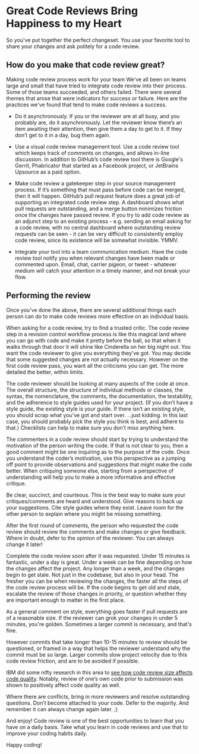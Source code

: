# Great Code Reviews Bring Happiness to my Heart
So you've put together the perfect changeset. You use your favorite tool to share your changes and ask politely for a code review.

## How do you make that code review great?

Making code review process work for your team
We've all been on teams large and small that have tried to integrate code review into their process. Some of those teams succeeded, and others failed. There were several themes that arose that were indicators for success or failure. Here are the practices we've found that tend to make code reviews a success.

- Do it asynchronously. If you or the reviewer are at all busy, and you probably are, do it asynchronously. Let the reviewer know there’s an item awaiting their attention, then give them a day to get to it. If they don’t get to it in a day, bug them again.

- Use a visual code review management tool. Use a code review tool which keeps track of comments on changes, and allows in-line discussion. In addition to GitHub’s code review tool there is Google's Gerrit, Phabricator that started as a Facebook project, or JetBrains Upsource as a paid option.

- Make code review a gatekeeper step in your source management process. If it’s something that must pass before code can be merged, then it will happen. GitHub’s pull request feature does a great job of supporting an integrated code review step. A dashboard shows what pull requests are outstanding, and a merge button minimizes friction once the changes have passed review. If you try to add code review as an adjunct step to an existing process - e.g. sending an email asking for a code review, with no central dashboard where outstanding review requests can be seen - it can be very difficult to consistently employ code review, since its existence will be somewhat invisible. YMMV.

- Integrate your tool into a team communication medium. Have the code review tool notify you when relevant changes have been made or commented upon. Email, chat, carrier pigeon, or tweet - whatever medium will catch your attention in a timely manner, and not break your flow.

## Performing the review
Once you’ve done the above, there are several additional things each person can do to make code reviews more effective on an individual basis.

When asking for a code review, try to find a trusted critic. The code review step in a revision control workflow process is like this magical land where you can go with code and make it pretty before the ball, so that when it walks through that door it will shine like Cinderella on her big night out. You want the code reviewer to give you everything they’ve got. You may decide that some suggested changes are not actually necessary. However on the first code review pass, you want all the criticisms you can get. The more detailed the better, within limits.

The code reviewer should be looking at many aspects of the code at once. The overall structure, the structure of individual methods or classes, the syntax, the nomenclature, the comments, the documentation, the testability, and the adherence to style guides used for your project. (If you don’t have a style guide, the existing style is your guide. If there isn’t an existing style, you should scrap what you’ve got and start over. ...just kidding. In this last case, you should probably pick the style you think is best, and adhere to that.) Checklists can help to make sure you don’t miss anything here.

The commenters in a code review should start by trying to understand the motivation of the person writing the code. If that is not clear to you, then a good comment might be one inquiring as to the purpose of the code. Once you understand the coder’s motivation, use this perspective as a jumping off point to provide observations and suggestions that might make the code better. When critiquing someone else, starting from a perspective of understanding will help you to make a more informative and effective critique.

Be clear, succinct, and courteous. This is the best way to make sure your critiques/comments are heard and understood. Give reasons to back up your suggestions. Cite style guides where they exist. Leave room for the other person to explain where you might be missing something.

After the first round of comments, the person who requested the code review should review the comments and make changes or give feedback. Where in doubt, defer to the opinion of the reviewer. You can always change it later!

Complete the code review soon after it was requested. Under 15 minutes is fantastic, under a day is great. Under a week can be fine depending on how the changes affect the project. Any longer than a week, and the changes begin to get stale. Not just in the codebase, but also in your head. The fresher you can be when reviewing the changes, the faster all the steps of the code review process will be. If the code begins to get old and stale, escalate the review of those changes in priority, or question whether they are important enough to matter in the first place.

As a general comment on style, everything goes faster if pull requests are of a reasonable size. If the reviewer can grok your changes in under 5 minutes, you're golden. Sometimes a larger commit is necessary, and that's fine.

However commits that take longer than 10-15 minutes to review should be questioned, or framed in a way that helps the reviewer understand why the commit must be so large. Larger commits slow project velocity due to this code review friction, and are to be avoided if possible.

IBM did some nifty research in this area to [see how code review size affects code quality](http://www.ibm.com/developerworks/rational/library/11-proven-practices-for-peer-review/). Notably, review of one’s own code prior to submission was shown to positively affect code quality as well.

Where there are conflicts, bring in more reviewers and resolve outstanding questions. Don’t become attached to your code. Defer to the majority. And remember it can always change again later. ;)

And enjoy! Code review is one of the best opportunities to learn that you have on a daily basis. Take what you learn in code reviews and use that to improve your coding habits daily.

Happy coding!

